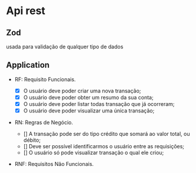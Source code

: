 # Api rest

## Zod

usada para validação de qualquer tipo de dados

## Application

- RF: Requisito Funcionais.
  - [X] O usuário deve poder criar uma nova transação;
  - [X] O usuário deve poder obter um resumo da sua conta;
  - [X] O usuário deve poder listar todas transação que já ocorreram;
  - [X] O usuário deve poder visualizar uma única transação;

- RN: Regras de Negócio.
  - [] A transação pode ser do tipo crédito que somará ao valor total, ou débito;
  - [] Deve ser possível identificarmos o usuário entre as requisições;
  - [] O usuário só pode visualizar transação o qual ele criou;

- RNF: Requisitos Não Funcionais.
